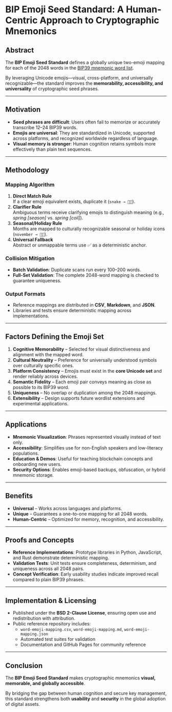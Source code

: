 # BIP Emoji Seed Standard: A Human-Centric Approach to Cryptographic Mnemonics

## Abstract
The **BIP Emoji Seed Standard** defines a globally unique two-emoji mapping for each of the 2048 words in the [BIP39 mnemonic word list](https://github.com/bitcoin/bips/tree/master/bip-0039).  

By leveraging Unicode emojis—visual, cross-platform, and universally recognizable—the standard improves the **memorability, accessibility, and universality** of cryptographic seed phrases.

---

## Motivation
- **Seed phrases are difficult**: Users often fail to memorize or accurately transcribe 12–24 BIP39 words.  
- **Emojis are universal**: They are standardized in Unicode, supported across platforms, and recognized worldwide regardless of language.  
- **Visual memory is stronger**: Human cognition retains symbols more effectively than plain text sequences.  

---

## Methodology

### Mapping Algorithm
1. **Direct Match Rule**  
   If a clear emoji equivalent exists, duplicate it (`snake → 🐍🐍`).  
2. **Clarifier Rule**  
   Ambiguous terms receive clarifying emojis to distinguish meaning (e.g., *spring [season]* vs. *spring [coil]*).  
3. **Seasonal/Holiday Rule**  
   Months are mapped to culturally recognizable seasonal or holiday icons (`november → 🦃🍂`).  
4. **Universal Fallback**  
   Abstract or unmappable terms use ✅ as a deterministic anchor.  

### Collision Mitigation
- **Batch Validation**: Duplicate scans run every 100–200 words.  
- **Full-Set Validation**: The complete 2048-word mapping is checked to guarantee uniqueness.  

### Output Formats
- Reference mappings are distributed in **CSV**, **Markdown**, and **JSON**.  
- Libraries and tests ensure deterministic mapping across implementations.  

---

## Factors Defining the Emoji Set
1. **Cognitive Memorability** – Selected for visual distinctiveness and alignment with the mapped word.  
2. **Cultural Neutrality** – Preference for universally understood symbols over culturally specific ones.  
3. **Platform Consistency** – Emojis must exist in the **core Unicode set** and render reliably across devices.  
4. **Semantic Fidelity** – Each emoji pair conveys meaning as close as possible to its BIP39 word.  
5. **Uniqueness** – No overlap or duplication among the 2048 mappings.  
6. **Extensibility** – Design supports future wordlist extensions and experimental applications.  

---

## Applications
- **Mnemonic Visualization**: Phrases represented visually instead of text only.  
- **Accessibility**: Simplifies use for non-English speakers and low-literacy populations.  
- **Education & Demos**: Useful for teaching blockchain concepts and onboarding new users.  
- **Security Options**: Enables emoji-based backups, obfuscation, or hybrid mnemonic storage.  

---

## Benefits
- **Universal** – Works across languages and platforms.  
- **Unique** – Guarantees a one-to-one mapping for all 2048 words.  
- **Human-Centric** – Optimized for memory, recognition, and accessibility.  

---

## Proofs and Concepts
- **Reference Implementations**: Prototype libraries in Python, JavaScript, and Rust demonstrate deterministic mapping.  
- **Validation Tests**: Unit tests ensure completeness, determinism, and uniqueness across all 2048 pairs.  
- **Concept Verification**: Early usability studies indicate improved recall compared to plain BIP39 phrases.  

---

## Implementation & Licensing
- Published under the **BSD 2-Clause License**, ensuring open use and redistribution with attribution.  
- Public reference repository includes:  
  - `word-emoji-mapping.csv`, `word-emoji-mapping.md`, `word-emoji-mapping.json`  
  - Automated test suites for validation  
  - Documentation and GitHub Pages for community reference  

---

## Conclusion
The **BIP Emoji Seed Standard** makes cryptographic mnemonics **visual, memorable, and globally accessible**.  

By bridging the gap between human cognition and secure key management, this standard strengthens both **usability** and **security** in the global adoption of digital assets.  


